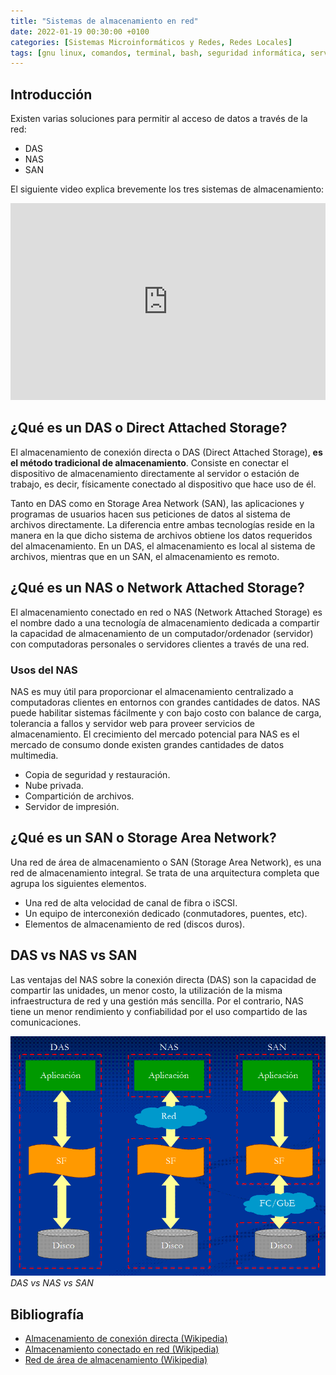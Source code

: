 ```yaml
---
title: "Sistemas de almacenamiento en red"
date: 2022-01-19 00:30:00 +0100
categories: [Sistemas Microinformáticos y Redes, Redes Locales]
tags: [gnu linux, comandos, terminal, bash, seguridad informática, servicios en red, smr, asir]
---
```


## Introducción

Existen varias soluciones para permitir al acceso de datos a través de la red:

- DAS
- NAS
- SAN

El siguiente video explica brevemente los tres sistemas de almacenamiento:

<iframe width="100%" height="315" src="https://www.youtube.com/embed/CAmTfNc3vlA" title="YouTube video player" frameborder="0" allow="accelerometer; autoplay; clipboard-write; encrypted-media; gyroscope; picture-in-picture" allowfullscreen></iframe>

## ¿Qué es un DAS o Direct Attached Storage?

El almacenamiento de conexión directa o DAS (Direct Attached Storage), **es el método tradicional de almacenamiento**. Consiste en conectar el dispositivo de almacenamiento directamente al servidor o estación de trabajo, es decir, físicamente conectado al dispositivo que hace uso de él.

Tanto en DAS como en Storage Area Network (SAN), las aplicaciones y programas de usuarios hacen sus peticiones de datos al sistema de archivos directamente. La diferencia entre ambas tecnologías reside en la manera en la que dicho sistema de archivos obtiene los datos requeridos del almacenamiento. En un DAS, el almacenamiento es local al sistema de archivos, mientras que en un SAN, el almacenamiento es remoto. 

## ¿Qué es un NAS o Network Attached Storage?

El almacenamiento conectado en red o NAS (Network Attached Storage) es el nombre dado a una tecnología de almacenamiento dedicada a compartir la capacidad de almacenamiento de un computador/ordenador (servidor) con computadoras personales o servidores clientes a través de una red.

### Usos del NAS

NAS es muy útil para proporcionar el almacenamiento centralizado a computadoras clientes en entornos con grandes cantidades de datos. NAS puede habilitar sistemas fácilmente y con bajo costo con balance de carga, tolerancia a fallos y servidor web para proveer servicios de almacenamiento. El crecimiento del mercado potencial para NAS es el mercado de consumo donde existen grandes cantidades de datos multimedia. 

- Copia de seguridad y restauración.
- Nube privada.
- Compartición de archivos.
- Servidor de impresión.

## ¿Qué es un SAN o Storage Area Network?

Una red de área de almacenamiento o SAN (Storage Area Network), es una red de almacenamiento integral. Se trata de una arquitectura completa que agrupa los siguientes elementos.

- Una red de alta velocidad de canal de fibra o iSCSI.
- Un equipo de interconexión dedicado (conmutadores, puentes, etc).
- Elementos de almacenamiento de red (discos duros).

## DAS vs NAS vs SAN

Las ventajas del NAS sobre la conexión directa (DAS) son la capacidad de compartir las unidades, un menor costo, la utilización de la misma infraestructura de red y una gestión más sencilla. Por el contrario, NAS tiene un menor rendimiento y confiabilidad por el uso compartido de las comunicaciones. 

![img-description](/assets/img/teoria-sistemas-de-almacenamiento-en-red/das-nas-san.png)
_DAS vs NAS vs SAN_

## Bibliografía

- [Almacenamiento de conexión directa (Wikipedia)](https://es.wikipedia.org/wiki/Almacenamiento_de_conexi%C3%B3n_directa)
- [Almacenamiento conectado en red (Wikipedia)](https://es.wikipedia.org/wiki/Almacenamiento_conectado_en_red)
- [Red de área de almacenamiento (Wikipedia)](https://es.wikipedia.org/wiki/Red_de_%C3%A1rea_de_almacenamiento)